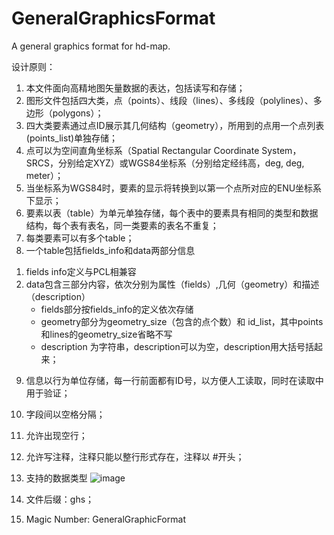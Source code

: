 # GeneralGraphicsFormat
A general graphics format for hd-map.

设计原则：
1.	本文件面向高精地图矢量数据的表达，包括读写和存储；
2.	图形文件包括四大类，点（points）、线段（lines）、多线段（polylines）、多边形（polygons）；
3.	四大类要素通过点ID展示其几何结构（geometry），所用到的点用一个点列表(points_list)单独存储；
4.	点可以为空间直角坐标系（Spatial Rectangular Coordinate System，SRCS，分别给定XYZ）或WGS84坐标系（分别给定经纬高，deg, deg, meter）；
5.	当坐标系为WGS84时，要素的显示将转换到以第一个点所对应的ENU坐标系下显示；
6.	要素以表（table）为单元单独存储，每个表中的要素具有相同的类型和数据结构，每个表有表名，同一类要素的表名不重复；
7.	每类要素可以有多个table；
8.	一个table包括fields_info和data两部分信息
1)	fields info定义与PCL相兼容
2)	data包含三部分内容，依次分别为属性（fields）,几何（geometry）和描述（description）
    - fields部分按fields_info的定义依次存储
    - geometry部分为geometry_size（包含的点个数）和 id_list，其中points和lines的geometry_size省略不写
    - description 为字符串，description可以为空，description用大括号括起来；
9.	信息以行为单位存储，每一行前面都有ID号，以方便人工读取，同时在读取中用于验证；
10.	字段间以空格分隔；
11.	允许出现空行；
12.	允许写注释，注释只能以整行形式存在，注释以 #开头；
13.	支持的数据类型
    ![image](https://user-images.githubusercontent.com/40223484/194245636-81c3be6c-0530-4f09-9dcd-3b4377242f54.png)

14.	文件后缀：ghs；
15.	Magic Number: GeneralGraphicFormat

